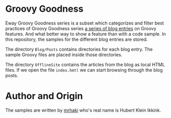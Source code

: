 # Groovy Goodness

Eway Groovy Goodness series is a subset which categorizes and filter best practices of Groovy Goodness series [a series of blog entries](http://mrhaki.blogspot.com) on Groovy features. And what better way to show a feature than with a code sample. In this repository, the samples for the different blog entries are stored.

The directory `Blog/Posts` contains directories for each blog entry. The sample Groovy files are placed inside those directories.

The directory `OfflineSite` contains the articles from the blog as local HTML files. If we open the file `index.hmtl` we can start browsing through the blog posts.

# Author and Origin
The samples are written by [mrhaki](http://www.mrhaki.com) who's real name is Hubert Klein Ikkink. 



